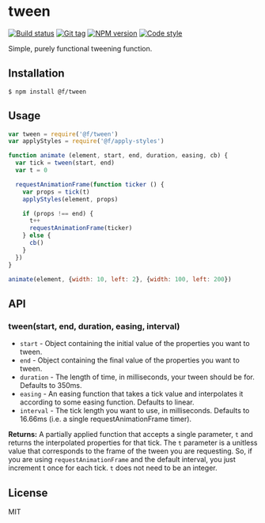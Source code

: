 
# tween

[![Build status][travis-image]][travis-url]
[![Git tag][git-image]][git-url]
[![NPM version][npm-image]][npm-url]
[![Code style][standard-image]][standard-url]

Simple, purely functional tweening function.

## Installation

    $ npm install @f/tween

## Usage

```js
var tween = require('@f/tween')
var applyStyles = require('@f/apply-styles')

function animate (element, start, end, duration, easing, cb) {
  var tick = tween(start, end)
  var t = 0

  requestAnimationFrame(function ticker () {
    var props = tick(t)
    applyStyles(element, props)

    if (props !== end) {
      t++
      requestAnimationFrame(ticker)
    } else {
      cb()
    }
  })
}

animate(element, {width: 10, left: 2}, {width: 100, left: 200})
```

## API

### tween(start, end, duration, easing, interval)

- `start` - Object containing the initial value of the properties you want to tween.
- `end` - Object containing the final value of the properties you want to tween.
- `duration` - The length of time, in milliseconds, your tween should be for. Defaults to 350ms.
- `easing` - An easing function that takes a tick value and interpolates it according to some easing function. Defaults to linear.
- `interval` - The tick length you want to use, in milliseconds. Defaults to 16.66ms (i.e. a single requestAnimationFrame timer).

**Returns:** A partially applied function that accepts a single parameter, `t` and returns the interpolated properties for that tick. The `t` parameter is a unitless value that corresponds to the frame of the tween you are requesting. So, if you are using `requestAnimationFrame` and the default interval, you just increment t once for each tick. `t` does not need to be an integer.

## License

MIT

[travis-image]: https://img.shields.io/travis/micro-js/tween.svg?style=flat-square
[travis-url]: https://travis-ci.org/micro-js/tween
[git-image]: https://img.shields.io/github/tag/micro-js/tween.svg
[git-url]: https://github.com/micro-js/tween
[standard-image]: https://img.shields.io/badge/code%20style-standard-brightgreen.svg?style=flat
[standard-url]: https://github.com/feross/standard
[npm-image]: https://img.shields.io/npm/v/@f/tween.svg?style=flat-square
[npm-url]: https://npmjs.org/package/@f/tween
